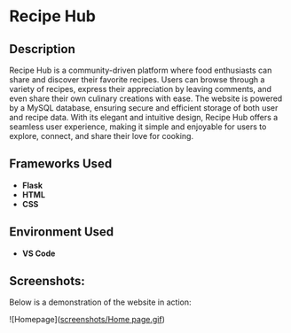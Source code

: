 <h1>Recipe Hub</h1>


<h2>Description</h2>
Recipe Hub is a community-driven platform where food enthusiasts can share and discover their favorite recipes. Users can browse through a variety of recipes, express their appreciation by leaving comments, and even share their own culinary creations with ease.
The website is powered by a MySQL database, ensuring secure and efficient storage of both user and recipe data. With its elegant and intuitive design, Recipe Hub offers a seamless user experience, making it simple and enjoyable for users to explore, connect, and share their love for cooking.

<h2>Frameworks Used</h2>

- <b>Flask</b> 
- <b>HTML</b>
- <b>CSS</b>

<h2>Environment Used </h2>

- <b>VS Code</b> 

<h2>Screenshots:</h2>

Below is a demonstration of the website in action:

![Homepage]([screenshots/Home page.gif](https://github.com/wowstein/Recipehub_Designathon/blob/main/screenshots/Home%20page.gif))


<!--
<p align="center">
Happy : <br/>
<img src="https://github.com/wowstein/Football-Event-Extraction/assets/142371525/855f4d5d-6fcc-464f-a258-c1cc45c9fd23"/>
<br />
<br />
Goal:  <br/>
<img src="https://github.com/wowstein/Football-Event-Extraction/assets/142371525/27991e2d-9b4b-4498-99ba-db7cc7b5b494"/>
<br />
<br />
</p>
--!>

<!--
 ```diff
- text in red
+ text in green
! text in orange
# text in gray
@@ text in purple (and bold)@@
```
--!>

